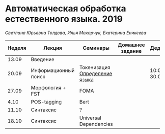 # Автоматическая обработка естественного языка. 2019
*Светлана Юрьевна Толдова, Илья Макарчук, Екатерина Еникеева*

|Неделя|Лекция|Семинары|Домашнее задание|Дедлайн|
|-|-|-|-|-|
|13.09|Введение||||
|20.09|Информационный поиск|Токенизация <br> [Определение языка](https://github.com/xngoli/nlp2019/blob/master/seminars/2_Language_Detection.ipynb)||10:00 30.09|
|27.09|Морфология + FST|FOMA|||
|4.10|POS-tagging|Bert|||
|11.10|Синтаксис|?|||
|18.10|Синтаксис|Universal Dependencies|||
